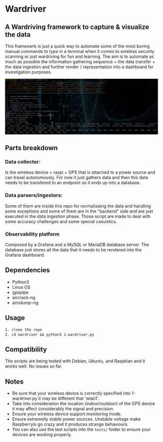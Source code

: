 # Wardriver 

## A Wardriving framework to capture & visualize the data

This frameowrk is just a quick way to automate some of the most boring manual commands to type in a terminal when it comes to wireless security scanning or just wardriving for fun and learning. The aim is to automate as much as possible the information gathering sequence + the data transfer + the data ingestion and further render / representation into a dashboard for investigation purposes. 


![Wardriver2](doc/img/wardriver.png)


## Parts breakdown

### Data collector: 
Is the wireless device + raspi + GPS that is attached to a power source and can travel autonomously. For now it just gathers data and then this data needs to be transfered to an endpoint so it ends up into a database. 

### Data parsers/ingestors: 
Some of them are inside this repo for normalizaing the data and handling some exceptions and some of them are in the "backend" side and are just executed in the data ingestion phase. Those script are made to deal with some accuracy challenges and some special casuistics. 

### Observability platform
Composed by a Grafana and a MySQL or MariaDB database server. The database just stores all the data that it needs to be rendered into the Grafana dashboard. 


## Dependencies

- Python3
- Linux OS
- gpspipe
- aircrack-ng
- airodump-ng

## Usage

    1. clone the repo
    2. cd wardriver && python3 1-wardriver.py


## Compatibility

The scripts are being tested with Debian, Ubuntu, and Raspbian and it works well. No issues so far. 

## Notes

- Be sure that your wireless device is correctly specified into 1-wardriver.py it may be different that 'wlan1'.
- Take into consideration the location (indoor/outdoor) of the GPS device it may affect considerably the signal and precision. 
- Ensure your wireless device support monitoring mode.
- Ensure extremelly stable power sources. Unstable voltage make Raspberryis go crazy and it produces strange behaviours.
- You can also use the test scripts into the `tests/` folder to ensure your devices are working properly. 